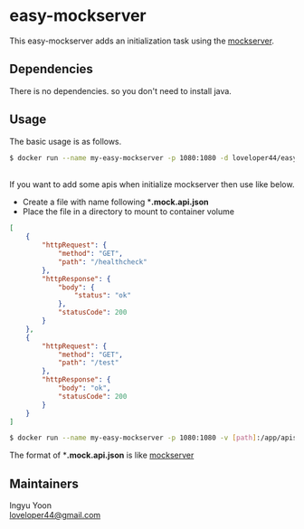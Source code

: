 # easy-mockserver

This easy-mockserver adds an initialization task using the [mockserver](https://hub.docker.com/r/jamesdbloom/mockserver/).

## Dependencies

There is no dependencies.
so you don't need to install java.
## Usage

The basic usage is as follows.
```bash
$ docker run --name my-easy-mockserver -p 1080:1080 -d loveloper44/easy-mockserver
```
\
If you want to add some apis when initialize mockserver then use like below.  
- Create a file with name following ***.mock.api.json**  
- Place the file in a directory to mount to container volume

```json
[
    {
        "httpRequest": {
            "method": "GET",
            "path": "/healthcheck"
        },
        "httpResponse": {
            "body": {
                "status": "ok"
            },
            "statusCode": 200
        }
    },
    {
        "httpRequest": {
            "method": "GET",
            "path": "/test"
        },
        "httpResponse": {
            "body": "ok",
            "statusCode": 200
        }
    }
]
```

```bash
$ docker run --name my-easy-mockserver -p 1080:1080 -v [path]:/app/apis -d loveloper44/easy-mockserver
```
The format of ***.mock.api.json** is like [mockserver](http://www.mock-server.com)


## Maintainers
Ingyu Yoon  
<loveloper44@gmail.com>
